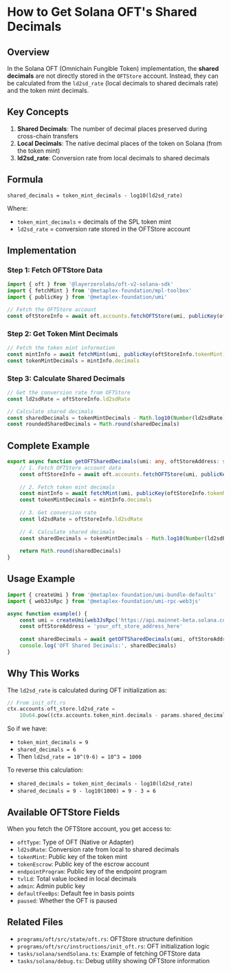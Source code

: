 # How to Get Solana OFT's Shared Decimals

## Overview

In the Solana OFT (Omnichain Fungible Token) implementation, the **shared decimals** are not directly stored in the `OFTStore` account. Instead, they can be calculated from the `ld2sd_rate` (local decimals to shared decimals rate) and the token mint decimals.

## Key Concepts

1. **Shared Decimals**: The number of decimal places preserved during cross-chain transfers
2. **Local Decimals**: The native decimal places of the token on Solana (from the token mint)
3. **ld2sd_rate**: Conversion rate from local decimals to shared decimals

## Formula

```
shared_decimals = token_mint_decimals - log10(ld2sd_rate)
```

Where:
- `token_mint_decimals` = decimals of the SPL token mint
- `ld2sd_rate` = conversion rate stored in the OFTStore account

## Implementation

### Step 1: Fetch OFTStore Data

```typescript
import { oft } from '@layerzerolabs/oft-v2-solana-sdk'
import { fetchMint } from '@metaplex-foundation/mpl-toolbox'
import { publicKey } from '@metaplex-foundation/umi'

// Fetch the OFTStore account
const oftStoreInfo = await oft.accounts.fetchOFTStore(umi, publicKey(oftStoreAddress))
```

### Step 2: Get Token Mint Decimals

```typescript
// Fetch the token mint information
const mintInfo = await fetchMint(umi, publicKey(oftStoreInfo.tokenMint))
const tokenMintDecimals = mintInfo.decimals
```

### Step 3: Calculate Shared Decimals

```typescript
// Get the conversion rate from OFTStore
const ld2sdRate = oftStoreInfo.ld2sdRate

// Calculate shared decimals
const sharedDecimals = tokenMintDecimals - Math.log10(Number(ld2sdRate))
const roundedSharedDecimals = Math.round(sharedDecimals)
```

## Complete Example

```typescript
export async function getOFTSharedDecimals(umi: any, oftStoreAddress: string): Promise<number> {
    // 1. Fetch OFTStore account data
    const oftStoreInfo = await oft.accounts.fetchOFTStore(umi, publicKey(oftStoreAddress))
    
    // 2. Fetch token mint decimals
    const mintInfo = await fetchMint(umi, publicKey(oftStoreInfo.tokenMint))
    const tokenMintDecimals = mintInfo.decimals
    
    // 3. Get conversion rate
    const ld2sdRate = oftStoreInfo.ld2sdRate
    
    // 4. Calculate shared decimals
    const sharedDecimals = tokenMintDecimals - Math.log10(Number(ld2sdRate))
    
    return Math.round(sharedDecimals)
}
```

## Usage Example

```typescript
import { createUmi } from '@metaplex-foundation/umi-bundle-defaults'
import { web3JsRpc } from '@metaplex-foundation/umi-rpc-web3js'

async function example() {
    const umi = createUmi(web3JsRpc('https://api.mainnet-beta.solana.com'))
    const oftStoreAddress = 'your_oft_store_address_here'
    
    const sharedDecimals = await getOFTSharedDecimals(umi, oftStoreAddress)
    console.log('OFT Shared Decimals:', sharedDecimals)
}
```

## Why This Works

The `ld2sd_rate` is calculated during OFT initialization as:

```rust
// From init_oft.rs
ctx.accounts.oft_store.ld2sd_rate = 
    10u64.pow((ctx.accounts.token_mint.decimals - params.shared_decimals) as u32);
```

So if we have:
- `token_mint_decimals = 9`
- `shared_decimals = 6`
- Then `ld2sd_rate = 10^(9-6) = 10^3 = 1000`

To reverse this calculation:
- `shared_decimals = token_mint_decimals - log10(ld2sd_rate)`
- `shared_decimals = 9 - log10(1000) = 9 - 3 = 6`

## Available OFTStore Fields

When you fetch the OFTStore account, you get access to:

- `oftType`: Type of OFT (Native or Adapter)
- `ld2sdRate`: Conversion rate from local to shared decimals
- `tokenMint`: Public key of the token mint
- `tokenEscrow`: Public key of the escrow account
- `endpointProgram`: Public key of the endpoint program
- `tvlLd`: Total value locked in local decimals
- `admin`: Admin public key
- `defaultFeeBps`: Default fee in basis points
- `paused`: Whether the OFT is paused

## Related Files

- `programs/oft/src/state/oft.rs`: OFTStore structure definition
- `programs/oft/src/instructions/init_oft.rs`: OFT initialization logic
- `tasks/solana/sendSolana.ts`: Example of fetching OFTStore data
- `tasks/solana/debug.ts`: Debug utility showing OFTStore information